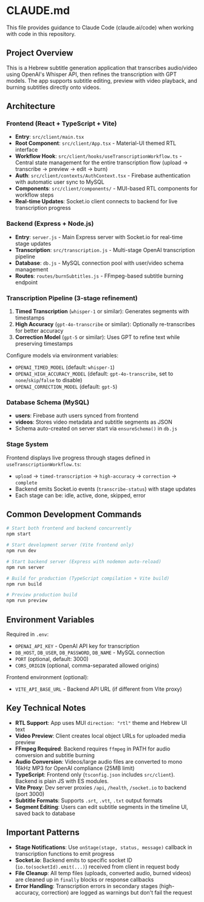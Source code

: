 # CLAUDE.md

This file provides guidance to Claude Code (claude.ai/code) when working with code in this repository.

## Project Overview

This is a Hebrew subtitle generation application that transcribes audio/video using OpenAI's Whisper API, then refines the transcription with GPT models. The app supports subtitle editing, preview with video playback, and burning subtitles directly onto videos.

## Architecture

### Frontend (React + TypeScript + Vite)
- **Entry**: `src/client/main.tsx`
- **Root Component**: `src/client/App.tsx` - Material-UI themed RTL interface
- **Workflow Hook**: `src/client/hooks/useTranscriptionWorkflow.ts` - Central state management for the entire transcription flow (upload → transcribe → preview → edit → burn)
- **Auth**: `src/client/contexts/AuthContext.tsx` - Firebase authentication with automatic user sync to MySQL
- **Components**: `src/client/components/` - MUI-based RTL components for workflow steps
- **Real-time Updates**: Socket.io client connects to backend for live transcription progress

### Backend (Express + Node.js)
- **Entry**: `server.js` - Main Express server with Socket.io for real-time stage updates
- **Transcription**: `src/transcription.js` - Multi-stage OpenAI transcription pipeline
- **Database**: `db.js` - MySQL connection pool with user/video schema management
- **Routes**: `routes/burnSubtitles.js` - FFmpeg-based subtitle burning endpoint

### Transcription Pipeline (3-stage refinement)
1. **Timed Transcription** (`whisper-1` or similar): Generates segments with timestamps
2. **High Accuracy** (`gpt-4o-transcribe` or similar): Optionally re-transcribes for better accuracy
3. **Correction Model** (`gpt-5` or similar): Uses GPT to refine text while preserving timestamps

Configure models via environment variables:
- `OPENAI_TIMED_MODEL` (default: `whisper-1`)
- `OPENAI_HIGH_ACCURACY_MODEL` (default: `gpt-4o-transcribe`, set to `none`/`skip`/`false` to disable)
- `OPENAI_CORRECTION_MODEL` (default: `gpt-5`)

### Database Schema (MySQL)
- **users**: Firebase auth users synced from frontend
- **videos**: Stores video metadata and subtitle segments as JSON
- Schema auto-created on server start via `ensureSchema()` in `db.js`

### Stage System
Frontend displays live progress through stages defined in `useTranscriptionWorkflow.ts`:
- `upload` → `timed-transcription` → `high-accuracy` → `correction` → `complete`
- Backend emits Socket.io events (`transcribe-status`) with stage updates
- Each stage can be: idle, active, done, skipped, error

## Common Development Commands

```bash
# Start both frontend and backend concurrently
npm start

# Start development server (Vite frontend only)
npm run dev

# Start backend server (Express with nodemon auto-reload)
npm run server

# Build for production (TypeScript compilation + Vite build)
npm run build

# Preview production build
npm run preview
```

## Environment Variables

Required in `.env`:
- `OPENAI_API_KEY` - OpenAI API key for transcription
- `DB_HOST`, `DB_USER`, `DB_PASSWORD`, `DB_NAME` - MySQL connection
- `PORT` (optional, default: 3000)
- `CORS_ORIGIN` (optional, comma-separated allowed origins)

Frontend environment (optional):
- `VITE_API_BASE_URL` - Backend API URL (if different from Vite proxy)

## Key Technical Notes

- **RTL Support**: App uses MUI `direction: "rtl"` theme and Hebrew UI text
- **Video Preview**: Client creates local object URLs for uploaded media preview
- **FFmpeg Required**: Backend requires `ffmpeg` in PATH for audio conversion and subtitle burning
- **Audio Conversion**: Videos/large audio files are converted to mono 16kHz MP3 for OpenAI compliance (25MB limit)
- **TypeScript**: Frontend only (`tsconfig.json` includes `src/client`). Backend is plain JS with ES modules.
- **Vite Proxy**: Dev server proxies `/api`, `/health`, `/socket.io` to backend (port 3000)
- **Subtitle Formats**: Supports `.srt`, `.vtt`, `.txt` output formats
- **Segment Editing**: Users can edit subtitle segments in the timeline UI, saved back to database

## Important Patterns

- **Stage Notifications**: Use `onStage(stage, status, message)` callback in transcription functions to emit progress
- **Socket.io**: Backend emits to specific socket ID (`io.to(socketId).emit(...)`) received from client in request body
- **File Cleanup**: All temp files (uploads, converted audio, burned videos) are cleaned up in `finally` blocks or response callbacks
- **Error Handling**: Transcription errors in secondary stages (high-accuracy, correction) are logged as warnings but don't fail the request